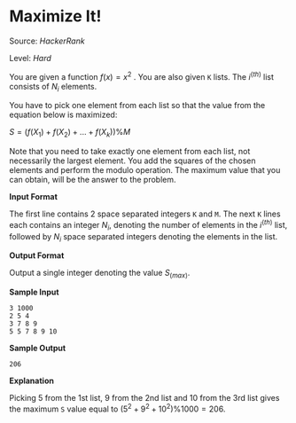 # Maximize It!

Source: *HackerRank*

Level: *Hard*

You are given a function $f(x) = x^2$ . You are also given `K` lists. The $i^(th)$ list consists of $N_i$ elements.

You have to pick one element from each list so that the value from the equation below is maximized:

$S = (f(X_1) + f(X_2) + ... +f(X_k)) \% M$

Note that you need to take exactly one element from each list, not necessarily the largest element. You add the squares of the chosen elements and perform the modulo operation. The maximum value that you can obtain, will be the answer to the problem.

**Input Format**

The first line contains 2 space separated integers `K` and `M`.
The next `K` lines each contains an integer $N_i$, denoting the number of elements in the $i^(th)$ list, followed by $N_i$ space separated integers denoting the elements in the list.

**Output Format**

Output a single integer denoting the value $S_(max)$.

**Sample Input**
```
3 1000
2 5 4
3 7 8 9 
5 5 7 8 9 10 
```
**Sample Output**

```
206
```

**Explanation**

Picking 5 from the 1st list, 9 from the 2nd list and 10 from the 3rd list gives the maximum `S` value equal to $(5^2 + 9^2 + 10^2) \% 1000 = 206$.
